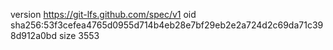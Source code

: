 version https://git-lfs.github.com/spec/v1
oid sha256:53f3cefea4765d0955d714b4eb28e7bf29eb2e2a724d2c69da71c398d912a0bd
size 3553
